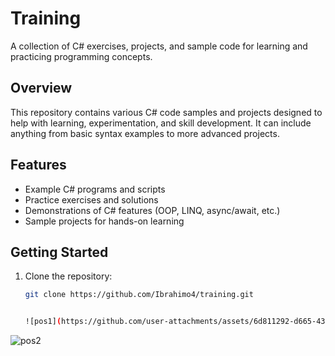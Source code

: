 # Training

A collection of C# exercises, projects, and sample code for learning and practicing programming concepts.

## Overview

This repository contains various C# code samples and projects designed to help with learning, experimentation, and skill development. It can include anything from basic syntax examples to more advanced projects.

## Features

- Example C# programs and scripts
- Practice exercises and solutions
- Demonstrations of C# features (OOP, LINQ, async/await, etc.)
- Sample projects for hands-on learning

## Getting Started

1. Clone the repository:
   ```bash
   git clone https://github.com/Ibrahimo4/training.git


   ![pos1](https://github.com/user-attachments/assets/6d811292-d665-4372-b931-503e73a53224)

![pos2](https://github.com/user-attachments/assets/e0c54477-34a0-468f-80a6-ffe5eef626d8)



   
